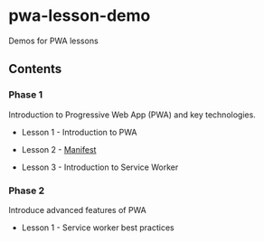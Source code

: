 # pwa-lesson-demo

Demos for PWA lessons

## Contents

### Phase 1

Introduction to Progressive Web App (PWA) and key technologies.

* Lesson 1 - Introduction to PWA

* Lesson 2 - [Manifest](https://github.com/lavas-project/pwa-lesson-demo/tree/master/phase-1/lesson-2-manifest)

* Lesson 3 - Introduction to Service Worker

### Phase 2

Introduce advanced features of PWA

* Lesson 1 - Service worker best practices